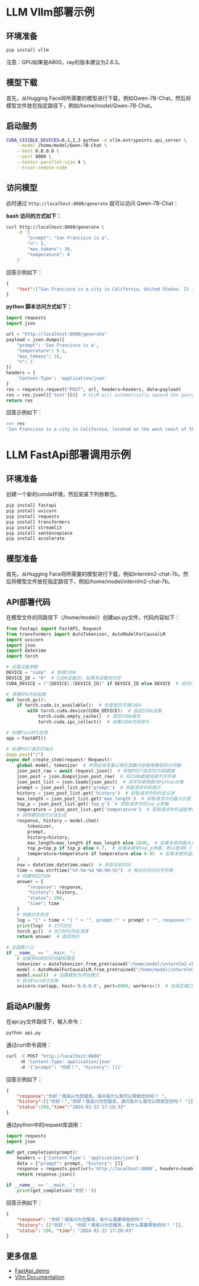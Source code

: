 # LLM Vllm部署示例

## 环境准备

```bash
pip install vllm
```

注意：GPU如果是A800，ray的版本建议为2.6.3。

## 模型下载

首先，从Hugging Face将所需要的模型进行下载，例如Qwen-7B-Chat。然后将模型文件放在指定路径下，例如/home/model/Qwen-7B-Chat。

## 启动服务

```bash
CUDA_VISIBLE_DEVICES=0,1,2,3 python -m vllm.entrypoints.api_server \
    --model /home/model/Qwen-7B-Chat \
    --host 0.0.0.0 \
    --port 8000 \
    --tensor-parallel-size 4 \
    --trust-remote-code 
```

## 访问模型

此时通过 `http://localhost:8000/generate` 就可以访问 Qwen-7B-Chat：

**bash 访问的方式如下：**

```bash
curl http://localhost:8000/generate \
    -d '{
        "prompt": "San Francisco is a",
        "n": 1,
        "max_tokens": 16,
        "temperature": 0
    }'
```

回答示例如下：

```json
{
    "text":["San Francisco is a city in California, United States. It is located on the west coast of the"]
}
```

**python 脚本访问方式如下：**

```python
import requests
import json

url = "http://localhost:8000/generate"
payload = json.dumps({
    "prompt": 'San Francisco is a',
    "temperature": 0.1,
    "max_tokens": 16,
    "n": 1
})
headers = {
    'Content-Type': 'application/json'
}
res = requests.request("POST", url, headers=headers, data=payload)
res = res.json()['text'][0]  # VLLM will automatically append the query to the response, so here you can remove it.
return res
```

回答示例如下：

```bash
>>> res
'San Francisco is a city in California, located on the west coast of the United States. It is'
```

# LLM FastApi部署调用示例

## 环境准备

创建一个新的conda环境，然后安装下列依赖包。

```bash
pip install fastapi
pip install uvicorn
pip install requests
pip install transformers
pip install streamlit
pip install sentencepiece
pip install accelerate
```

## 模型准备

首先，从Hugging Face将所需要的模型进行下载，例如internlm2-chat-7b。然后将模型文件放在指定路径下，例如/home/model/internlm2-chat-7b。

## API部署代码

在模型文件的同路径下（/home/model/）创建api.py文件，代码内容如下：

```python
from fastapi import FastAPI, Request
from transformers import AutoTokenizer, AutoModelForCausalLM
import uvicorn
import json
import datetime
import torch

# 设置设备参数
DEVICE = "cuda"  # 使用CUDA
DEVICE_ID = "0"  # CUDA设备ID，如果未设置则为空
CUDA_DEVICE = f"{DEVICE}:{DEVICE_ID}" if DEVICE_ID else DEVICE  # 组合CUDA设备信息

# 清理GPU内存函数
def torch_gc():
    if torch.cuda.is_available():  # 检查是否可用CUDA
        with torch.cuda.device(CUDA_DEVICE):  # 指定CUDA设备
            torch.cuda.empty_cache()  # 清空CUDA缓存
            torch.cuda.ipc_collect()  # 收集CUDA内存碎片

# 创建FastAPI应用
app = FastAPI()

# 处理POST请求的端点
@app.post("/")
async def create_item(request: Request):
    global model, tokenizer  # 声明全局变量以便在函数内部使用模型和分词器
    json_post_raw = await request.json()  # 获取POST请求的JSON数据
    json_post = json.dumps(json_post_raw)  # 将JSON数据转换为字符串
    json_post_list = json.loads(json_post)  # 将字符串转换为Python对象
    prompt = json_post_list.get('prompt')  # 获取请求中的提示
    history = json_post_list.get('history')  # 获取请求中的历史记录
    max_length = json_post_list.get('max_length')  # 获取请求中的最大长度
    top_p = json_post_list.get('top_p')  # 获取请求中的top_p参数
    temperature = json_post_list.get('temperature')  # 获取请求中的温度参数
    # 调用模型进行对话生成
    response, history = model.chat(
        tokenizer,
        prompt,
        history=history,
        max_length=max_length if max_length else 2048,  # 如果未提供最大长度，默认使用2048
        top_p=top_p if top_p else 0.7,  # 如果未提供top_p参数，默认使用0.7
        temperature=temperature if temperature else 0.95  # 如果未提供温度参数，默认使用0.95
    )
    now = datetime.datetime.now()  # 获取当前时间
    time = now.strftime("%Y-%m-%d %H:%M:%S")  # 格式化时间为字符串
    # 构建响应JSON
    answer = {
        "response": response,
        "history": history,
        "status": 200,
        "time": time
    }
    # 构建日志信息
    log = "[" + time + "] " + '", prompt:"' + prompt + '", response:"' + repr(response) + '"'
    print(log)  # 打印日志
    torch_gc()  # 执行GPU内存清理
    return answer  # 返回响应

# 主函数入口
if __name__ == '__main__':
    # 加载预训练的分词器和模型
    tokenizer = AutoTokenizer.from_pretrained("/home/model/internlm2-chat-7b", trust_remote_code=True)
    model = AutoModelForCausalLM.from_pretrained("/home/model/internlm2-chat-7b", trust_remote_code=True).to(torch.bfloat16).cuda()
    model.eval()  # 设置模型为评估模式
    # 启动FastAPI应用
    uvicorn.run(app, host='0.0.0.0', port=8000, workers=1)  # 在指定端口和主机上启动应用
```

## 启动API服务

在api.py文件路径下，输入命令：

```bash
python api.py
```

通过curl命令调用：

```bash
curl -X POST "http://localhost:8000"      
     -H 'Content-Type: application/json'      
     -d '{"prompt": "你好！", "history": []}'
```

回答示例如下：

```json
{
    "response":"你好！很高兴为您服务。请问有什么我可以帮助您的吗？ ",
    "history":[["你好！","你好！很高兴为您服务。请问有什么我可以帮助您的吗？ "]],
    "status":200,"time":"2024-01-22 17:18:33"
}
```

通过python中的request库调用：

```python
import requests
import json

def get_completion(prompt):
    headers = {'Content-Type': 'application/json'}
    data = {"prompt": prompt, "history": []}
    response = requests.post(url='http://localhost:8000', headers=headers, data=json.dumps(data))
    return response.json()

if __name__ == '__main__':
    print(get_completion('你好！'))
```

回答示例如下：

```json
{
    "response": "你好！很高兴为您服务，有什么需要帮助的吗？ ", 
    "history": [["你好！", "你好！很高兴为您服务，有什么需要帮助的吗？ "]], 
    "status": 200, "time": "2024-01-22 17:20:43"
}
```

## 更多信息

- [FastApi_demo](https://github.com/datawhalechina/self-llm)
- [Vllm Documentation](https://docs.vllm.ai/en/latest/getting_started/quickstart.html)
